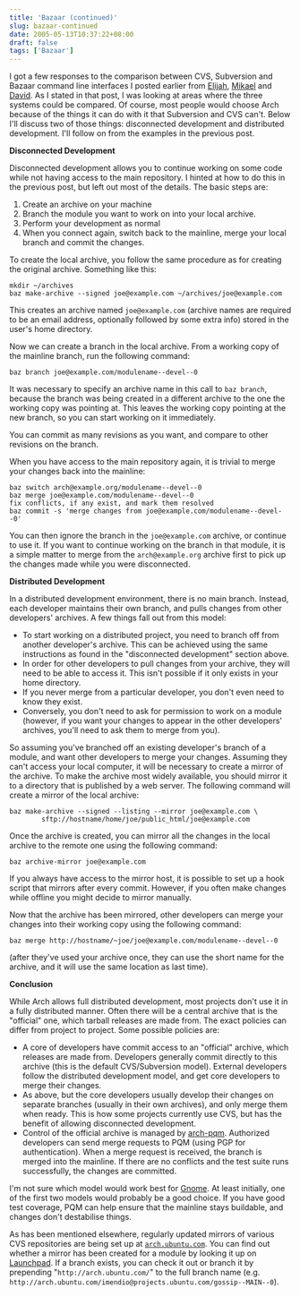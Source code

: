 ```yaml
---
title: 'Bazaar (continued)'
slug: bazaar-continued
date: 2005-05-13T10:37:22+08:00
draft: false
tags: ['Bazaar']
---
```


I got a few responses to the comparison between CVS, Subversion and
Bazaar command line interfaces I posted earlier from
[Elijah](http://www.gnome.org/~newren/blog/2005/05/12),
[Mikael](http://micke.hallendal.net/archives/2005/05/version_control.html)
and [David](http://www.advogato.org/person/bolsh/diary.html?start=114).
As I stated in that post, I was looking at areas where the three systems
could be compared. Of course, most people would choose Arch because of
the things it can do with it that Subversion and CVS can\'t. Below I\'ll
discuss two of those things: disconnected development and distributed
development. I\'ll follow on from the examples in the previous post.

**Disconnected Development**

Disconnected development allows you to continue working on some code
while not having access to the main repository. I hinted at how to do
this in the previous post, but left out most of the details. The basic
steps are:

1.  Create an archive on your machine
2.  Branch the module you want to work on into your local archive.
3.  Perform your development as normal
4.  When you connect again, switch back to the mainline, merge your
    local branch and commit the changes.

To create the local archive, you follow the same procedure as for
creating the original archive. Something like this:

    mkdir ~/archives
    baz make-archive --signed joe@example.com ~/archives/joe@example.com

This creates an archive named `joe@example.com` (archive names are
required to be an email address, optionally followed by some extra info)
stored in the user\'s home directory.

Now we can create a branch in the local archive. From a working copy of
the mainline branch, run the following command:

    baz branch joe@example.com/modulename--devel--0

It was necessary to specify an archive name in this call to
`baz branch`, because the branch was being created in a different
archive to the one the working copy was pointing at. This leaves the
working copy pointing at the new branch, so you can start working on it
immediately.

You can commit as many revisions as you want, and compare to other
revisions on the branch.

When you have access to the main repository again, it is trivial to
merge your changes back into the mainline:

    baz switch arch@example.org/modulename--devel--0
    baz merge joe@example.com/modulename--devel--0
    fix conflicts, if any exist, and mark them resolved
    baz commit -s 'merge changes from joe@example.com/modulename--devel--0'

You can then ignore the branch in the `joe@example.com` archive, or
continue to use it. If you want to continue working on the branch in
that module, it is a simple matter to merge from the `arch@example.org`
archive first to pick up the changes made while you were disconnected.

**Distributed Development**

In a distributed development environment, there is no main branch.
Instead, each developer maintains their own branch, and pulls changes
from other developers\' archives. A few things fall out from this model:

-   To start working on a distributed project, you need to branch off
    from another developer\'s archive. This can be achieved using the
    same instructions as found in the \"disconnected development\"
    section above.
-   In order for other developers to pull changes from your archive,
    they will need to be able to access it. This isn\'t possible if it
    only exists in your home directory.
-   If you never merge from a particular developer, you don\'t even need
    to know they exist.
-   Conversely, you don\'t need to ask for permission to work on a
    module (however, if you want your changes to appear in the other
    developers\' archives, you\'ll need to ask them to merge from you).

So assuming you\'ve branched off an existing developer\'s branch of a
module, and want other developers to merge your changes. Assuming they
can\'t access your local computer, it will be necessary to create a
mirror of the archive. To make the archive most widely available, you
should mirror it to a directory that is published by a web server. The
following command will create a mirror of the local archive:

    baz make-archive --signed --listing --mirror joe@example.com \
            sftp://hostname/home/joe/public_html/joe@example.com

Once the archive is created, you can mirror all the changes in the local
archive to the remote one using the following command:

    baz archive-mirror joe@example.com

If you always have access to the mirror host, it is possible to set up a
hook script that mirrors after every commit. However, if you often make
changes while offline you might decide to mirror manually.

Now that the archive has been mirrored, other developers can merge your
changes into their working copy using the following command:

    baz merge http://hostname/~joe/joe@example.com/modulename--devel--0

(after they\'ve used your archive once, they can use the short name for
the archive, and it will use the same location as last time).

**Conclusion**

While Arch allows full distributed development, most projects don\'t use
it in a fully distributed manner. Often there will be a central archive
that is the \"official\" one, which tarball releases are made from. The
exact policies can differ from project to project. Some possible
policies are:

-   A core of developers have commit access to an \"official\" archive,
    which releases are made from. Developers generally commit directly
    to this archive (this is the default CVS/Subversion model). External
    developers follow the distributed development model, and get core
    developers to merge their changes.
-   As above, but the core developers usually develop their changes on
    separate branches (usually in their own archives), and only merge
    them when ready. This is how some projects currently use CVS, but
    has the benefit of allowing disconnected development.
-   Control of the official archive is managed by
    [arch-pqm](http://web.verbum.org/arch-pqm/). Authorized developers
    can send merge requests to PQM (using PGP for authentication). When
    a merge request is received, the branch is merged into the mainline.
    If there are no conflicts and the test suite runs successfully, the
    changes are committed.

I\'m not sure which model would work best for
[Gnome](http://www.gnome.org/). At least initially, one of the first two
models would probably be a good choice. If you have good test coverage,
PQM can help ensure that the mainline stays buildable, and changes
don\'t destabilise things.

As has been mentioned elsewhere, regularly updated mirrors of various
CVS repositories are being set up at
[`arch.ubuntu.com`](http://arch.ubuntu.com/). You can find out whether a
mirror has been created for a module by looking it up on
[Launchpad](https://launchpad.ubuntu.com/products/). If a branch exists,
you can check it out or branch it by prepending
\"`http://arch.ubuntu.com/`\" to the full branch name (e.g.
`http://arch.ubuntu.com/‌imendio@projects.ubuntu.com/‌gossip--MAIN--0`).

